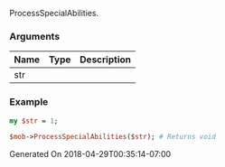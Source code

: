 ProcessSpecialAbilities.
### Arguments
**Name**|**Type**|**Description**
:---|:---|:---
str||

### Example

```perl
my $str = 1;

$mob->ProcessSpecialAbilities($str); # Returns void
```


Generated On 2018-04-29T00:35:14-07:00